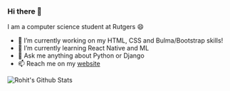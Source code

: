 ### Hi there 👋

I am a computer science student at Rutgers 😄

- 🔭 I’m currently working on my HTML, CSS and Bulma/Bootstrap skills!
- 🌱 I’m currently learning React Native and ML
- 💬 Ask me anything about Python or Django
- 📫 Reach me on my [website](https://abrohit.pythonanywhere.com/)

<img align="left" alt="Rohit's Github Stats" src="https://github-readme-stats.vercel.app/api?username=abrohit&show_icons=true&hide_border=true" />

<!--img align="right" alt="" src="https://github-readme-stats.vercel.app/api/top-langs/?username=abrohit&layout=compact" /-->
